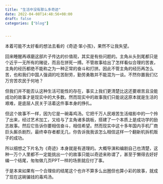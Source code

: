 ```yaml
---
title: "生活中没有那么多奇迹"
date: 2022-04-08T14:48:56+08:00
draft: false
categories: ["blog"]


---
```


本着可能不太好看的想法去看的《奇迹·笨小孩》，果然不让我失望。

<!--more-->

回来睡醒再琢磨这部片子传达的价值观，其实是有些问题的。主角从头到尾都只是个近乎一无所有的赌徒，而且在拼死一搏。不管故事给出了怎样看似合理的苦衷，主角的经历都绝不能称之为一种正常的奋斗和打拼。因此不管主角的经历再怎么苦，也和我们中国人强调的吃苦耐劳，勤劳勇敢并不能混为一谈。不然你置我们亿万穷苦农民于何地？

但我们并不能否认这种生活可能性的存在，事实上我们更清楚比这还要艰苦且没能成功的故事才是现实中的大多数。然而现实中的故事我们只能说这原本就是生活的艰难，是底层人民关于活着这件事本身的挣扎。

但这个故事不一样，因为它是一碗毒鸡汤。它把千万人民艰苦生活缩影中的一个拎了出来，经过艺术加工，又给与了主角诸多跳板，搭建了一个本质上是成功学的励志故事。然后它告诉你要相信奋斗，相信希望。然而现实中这十多年国内手机厂商巨头厮杀剧烈，最终幸存者都无几，你告诉我我该怎么相信这样一个翻新机拆机贩子的成功。

所以细想之下片名为《奇迹》本身就是有道理的。大概导演和编剧自己也清楚，这种一万个人里都不一定能挑出一个的故事只能以奇迹来称谓了，甚至于懒得去好好编一个结尾，匆匆做几页PPT一样的场景就应付了事。

于是本来如果有一个合理些的结尾这个也许不算多么出圈但也算小彩的故事，就成了现在这碗骗钱的毒鸡汤。